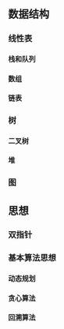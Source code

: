 ## 数据结构

### 线性表

#### 栈和队列

#### 数组

#### 链表

### 树

#### 二叉树

#### 堆

### 图

## 思想

### 双指针

### 基本算法思想

#### 动态规划

#### 贪心算法

#### 回溯算法
